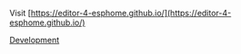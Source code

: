 Visit [https://editor-4-esphome.github.io/](https://editor-4-esphome.github.io/)

[Development](./development.md)